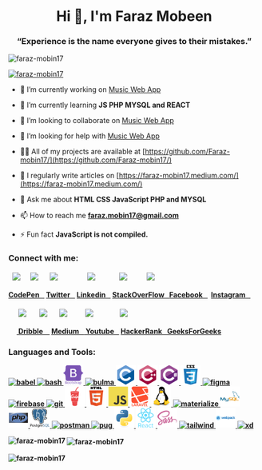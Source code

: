 <h1 align="center">Hi 👋, I'm Faraz Mobeen</h1>
<h3 align="center">“Experience is the name everyone gives to their mistakes.”</h3>

<p align="left"> <img src="https://komarev.com/ghpvc/?username=faraz-mobin17&label=Profile%20views&color=0e75b6&style=flat" alt="faraz-mobin17" /> </p>

<p align="left"> <a href="https://github.com/ryo-ma/github-profile-trophy"><img src="https://github-profile-trophy.vercel.app/?username=faraz-mobin17" alt="faraz-mobin17" /></a> </p>

<!-- <p align="left"> <a href="https://twitter.com/faraz_mobin" target="blank"><img src="https://i.imgur.com/qvJxjRD.png" alt="https://twitter.com/faraz_mobin"  height="30"  /></a> </p> -->

- 🔭 I’m currently working on [Music Web App](https://github.com/Faraz-mobin17/Music_App)

- 🌱 I’m currently learning **JS PHP MYSQL and REACT**

- 👯 I’m looking to collaborate on [Music Web App](https://github.com/Faraz-mobin17/Music_App)

- 🤝 I’m looking for help with [Music Web App](https://github.com/Faraz-mobin17/Music_App)

- 👨‍💻 All of my projects are available at [https://github.com/Faraz-mobin17/](https://github.com/Faraz-mobin17/)

- 📝 I regularly write articles on [https://faraz-mobin17.medium.com/](https://faraz-mobin17.medium.com/)

- 💬 Ask me about **HTML CSS JavaScript PHP and MYSQL**

- 📫 How to reach me **faraz.mobin17@gmail.com**

- ⚡ Fun fact **JavaScript is not compiled.**

<h3 align="left">Connect with me:</h3>
<p align="left">

&nbsp;&nbsp;<a href="https://codepen.io/faraz-mobin17" target="blank"><img align="center" src="https://i.imgur.com/3gee88s.png" height="52"  /></a>&nbsp;&nbsp;&nbsp;&nbsp;
<a href="https://twitter.com/faraz_mobin" target="blank"><img align="center" src="https://i.imgur.com/qvJxjRD.png" height="52"  /></a>&nbsp;&nbsp;&nbsp;&nbsp;&nbsp;
<a href="https://www.linkedin.com/in/faraz-mobin-81470b155/" target="blank"><img align="center" src="https://i.imgur.com/NhsSF1z.png" height="40"  /></a>&nbsp;&nbsp;&nbsp;&nbsp;&nbsp;&nbsp;&nbsp;&nbsp;&nbsp;&nbsp;&nbsp;&nbsp;&nbsp;&nbsp;
<a href="https://stackoverflow.com/users/15927342/faraz-mobin" target="blank"><img align="center" src="https://i.imgur.com/K8351hV.png" height="38" /></a>&nbsp;&nbsp;&nbsp;&nbsp;&nbsp;&nbsp;&nbsp;&nbsp;&nbsp;&nbsp;&nbsp;
<a href="https://www.facebook.com/faraz.mobeen/" target="blank"><img align="center" src="https://i.imgur.com/In47bwy.png"  height="52"  /></a>&nbsp;&nbsp;&nbsp;&nbsp;&nbsp;&nbsp;&nbsp;&nbsp;&nbsp;
<a href="https://www.instagram.com/faraz.mobin/" target="blank"><img align="center" src="https://i.imgur.com/pYZq4gH.png"  height="40"  /></a>&nbsp;&nbsp;&nbsp;&nbsp;&nbsp;&nbsp;<br>
<h4><b><a href="https://codepen.io/faraz-mobin17">CodePen&nbsp;&nbsp;&nbsp;</a>  <a href="https://twitter.com/faraz_mobin">Twitter&nbsp;&nbsp;&nbsp;</a> <a href="https://www.linkedin.com/in/faraz-mobin-81470b155/">Linkedin&nbsp;&nbsp;&nbsp;</a>   <a href="https://stackoverflow.com/users/15927342/faraz-mobin">StackOverFlow&nbsp;&nbsp;&nbsp;</a><a href="https://www.facebook.com/faraz.mobeen/">Facebook&nbsp;&nbsp;&nbsp;</a>      &nbsp;<a href="https://www.instagram.com/faraz.mobin/">Instagram&nbsp;&nbsp;&nbsp;</a><b></h4>
&nbsp;&nbsp;&nbsp;&nbsp;&nbsp; <a href="https://dribbble.com/faraz_mobin" target="blank"><img align="center" src="https://i.imgur.com/GQpe2WJ.png" height="52"  /></a>&nbsp;&nbsp;&nbsp;&nbsp;&nbsp;&nbsp;&nbsp;
<a href="https://medium.com/@faraz-mobin17" target="blank"><img align="center" src="https://i.imgur.com/FGgId5x.png"  height="48"  /></a>&nbsp;&nbsp;&nbsp;&nbsp;&nbsp;&nbsp;
<a href="https://www.youtube.com/channel/ucrj88w1dyhqseyrart_f2xq" target="blank"><img align="center" src="https://i.imgur.com/Sy77PCX.png" height="40"  /></a>&nbsp;&nbsp;&nbsp;&nbsp;&nbsp;&nbsp;&nbsp;&nbsp;&nbsp;&nbsp;
<a href="https://www.hackerrank.com/faraz_mobin17" target="blank"><img align="center" src="https://i.imgur.com/AE6Zs5C.png"  height="40"  /></a>&nbsp;&nbsp;&nbsp;&nbsp;&nbsp;&nbsp;&nbsp;&nbsp;&nbsp;&nbsp;&nbsp;&nbsp;&nbsp;&nbsp;&nbsp;
<a href="https://auth.geeksforgeeks.org/user/farazmobin17/profile" target="blank"><img align="center" src="https://i.imgur.com/E5MqPOu.png" height="40"  /></a>

<h4><b>&nbsp;&nbsp;&nbsp;&nbsp;&nbsp;<a href="https://dribbble.com/faraz_mobin"> Dribble&nbsp;&nbsp;&nbsp;&nbsp;</a>  <a href="https://medium.com/@faraz-mobin17">Medium&nbsp;&nbsp;&nbsp;</a><a href="https://www.youtube.com/channel/ucrj88w1dyhqseyrart_f2xq"> Youtube&nbsp;&nbsp;&nbsp;</a>   <a href="https://www.hackerrank.com/faraz_mobin17">HackerRank&nbsp;&nbsp;&nbsp;</a><a href="https://auth.geeksforgeeks.org/user/farazmobin17/profile">GeeksForGeeks</a><b></h4>
</p>

<h3 align="left">Languages and Tools:</h3>
<p align="left"> <a href="https://babeljs.io/" target="_blank"> <img src="https://www.vectorlogo.zone/logos/babeljs/babeljs-icon.svg" alt="babel" width="40" height="40"/> </a> <a href="https://www.gnu.org/software/bash/" target="_blank"> <img src="https://www.vectorlogo.zone/logos/gnu_bash/gnu_bash-icon.svg" alt="bash" width="40" height="40"/> </a> <a href="https://getbootstrap.com" target="_blank"> <img src="https://raw.githubusercontent.com/devicons/devicon/master/icons/bootstrap/bootstrap-plain-wordmark.svg" alt="bootstrap" width="40" height="40"/> </a> <a href="https://bulma.io/" target="_blank"> <img src="https://raw.githubusercontent.com/gilbarbara/logos/804dc257b59e144eaca5bc6ffd16949752c6f789/logos/bulma.svg" alt="bulma" width="40" height="40"/> </a> <a href="https://www.cprogramming.com/" target="_blank"> <img src="https://raw.githubusercontent.com/devicons/devicon/master/icons/c/c-original.svg" alt="c" width="40" height="40"/> </a> <a href="https://www.w3schools.com/cpp/" target="_blank"> <img src="https://raw.githubusercontent.com/devicons/devicon/master/icons/cplusplus/cplusplus-original.svg" alt="cplusplus" width="40" height="40"/> </a> <a href="https://www.w3schools.com/cs/" target="_blank"> <img src="https://raw.githubusercontent.com/devicons/devicon/master/icons/csharp/csharp-original.svg" alt="csharp" width="40" height="40"/> </a> <a href="https://www.w3schools.com/css/" target="_blank"> <img src="https://raw.githubusercontent.com/devicons/devicon/master/icons/css3/css3-original-wordmark.svg" alt="css3" width="40" height="40"/> </a> <a href="https://www.figma.com/" target="_blank"> <img src="https://www.vectorlogo.zone/logos/figma/figma-icon.svg" alt="figma" width="40" height="40"/> </a> <a href="https://firebase.google.com/" target="_blank"> <img src="https://www.vectorlogo.zone/logos/firebase/firebase-icon.svg" alt="firebase" width="40" height="40"/> </a> <a href="https://git-scm.com/" target="_blank"> <img src="https://www.vectorlogo.zone/logos/git-scm/git-scm-icon.svg" alt="git" width="40" height="40"/> </a> <a href="https://gulpjs.com" target="_blank"> <img src="https://raw.githubusercontent.com/devicons/devicon/master/icons/gulp/gulp-plain.svg" alt="gulp" width="40" height="40"/> </a> <a href="https://www.w3.org/html/" target="_blank"> <img src="https://raw.githubusercontent.com/devicons/devicon/master/icons/html5/html5-original-wordmark.svg" alt="html5" width="40" height="40"/> </a> <a href="https://developer.mozilla.org/en-US/docs/Web/JavaScript" target="_blank"> <img src="https://raw.githubusercontent.com/devicons/devicon/master/icons/javascript/javascript-original.svg" alt="javascript" width="40" height="40"/> </a> <a href="https://laravel.com/" target="_blank"> <img src="https://raw.githubusercontent.com/devicons/devicon/master/icons/laravel/laravel-plain-wordmark.svg" alt="laravel" width="40" height="40"/> </a> <a href="https://www.linux.org/" target="_blank"> <img src="https://raw.githubusercontent.com/devicons/devicon/master/icons/linux/linux-original.svg" alt="linux" width="40" height="40"/> </a> <a href="https://materializecss.com/" target="_blank"> <img src="https://raw.githubusercontent.com/prplx/svg-logos/5585531d45d294869c4eaab4d7cf2e9c167710a9/svg/materialize.svg" alt="materialize" width="40" height="40"/> </a> <a href="https://www.mysql.com/" target="_blank"> <img src="https://raw.githubusercontent.com/devicons/devicon/master/icons/mysql/mysql-original-wordmark.svg" alt="mysql" width="40" height="40"/> </a> <a href="https://www.php.net" target="_blank"> <img src="https://raw.githubusercontent.com/devicons/devicon/master/icons/php/php-original.svg" alt="php" width="40" height="40"/> </a> <a href="https://www.postgresql.org" target="_blank"> <img src="https://raw.githubusercontent.com/devicons/devicon/master/icons/postgresql/postgresql-original-wordmark.svg" alt="postgresql" width="40" height="40"/> </a> <a href="https://postman.com" target="_blank"> <img src="https://www.vectorlogo.zone/logos/getpostman/getpostman-icon.svg" alt="postman" width="40" height="40"/> </a> <a href="https://pugjs.org" target="_blank"> <img src="https://cdn.worldvectorlogo.com/logos/pug.svg" alt="pug" width="40" height="40"/> </a> <a href="https://www.python.org" target="_blank"> <img src="https://raw.githubusercontent.com/devicons/devicon/master/icons/python/python-original.svg" alt="python" width="40" height="40"/> </a> <a href="https://reactjs.org/" target="_blank"> <img src="https://raw.githubusercontent.com/devicons/devicon/master/icons/react/react-original-wordmark.svg" alt="react" width="40" height="40"/> </a> <a href="https://sass-lang.com" target="_blank"> <img src="https://raw.githubusercontent.com/devicons/devicon/master/icons/sass/sass-original.svg" alt="sass" width="40" height="40"/> </a> <a href="https://tailwindcss.com/" target="_blank"> <img src="https://www.vectorlogo.zone/logos/tailwindcss/tailwindcss-icon.svg" alt="tailwind" width="40" height="40"/> </a> <a href="https://webpack.js.org" target="_blank"> <img src="https://raw.githubusercontent.com/devicons/devicon/d00d0969292a6569d45b06d3f350f463a0107b0d/icons/webpack/webpack-original-wordmark.svg" alt="webpack" width="40" height="40"/> </a> <a href="https://www.adobe.com/products/xd.html" target="_blank"> <img src="https://cdn.worldvectorlogo.com/logos/adobe-xd.svg" alt="xd" width="40" height="40"/> </a> </p>

<p><img align="left" src="https://github-readme-stats.vercel.app/api/top-langs?username=faraz-mobin17&show_icons=true&locale=en&layout=compact" alt="faraz-mobin17" /></p>

<p>&nbsp;<img align="center" src="https://github-readme-stats.vercel.app/api?username=faraz-mobin17&show_icons=true&locale=en" alt="faraz-mobin17" /></p>

<p><img align="center" src="https://github-readme-streak-stats.herokuapp.com/?user=faraz-mobin17&" alt="faraz-mobin17" /></p>
